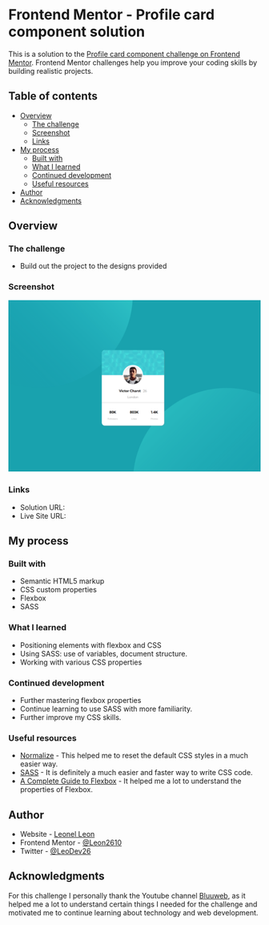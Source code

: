 # Frontend Mentor - Profile card component solution

This is a solution to the [Profile card component challenge on Frontend Mentor](https://www.frontendmentor.io/challenges/profile-card-component-cfArpWshJ). Frontend Mentor challenges help you improve your coding skills by building realistic projects. 

## Table of contents

- [Overview](#overview)
  - [The challenge](#the-challenge)
  - [Screenshot](#screenshot)
  - [Links](#links)
- [My process](#my-process)
  - [Built with](#built-with)
  - [What I learned](#what-i-learned)
  - [Continued development](#continued-development)
  - [Useful resources](#useful-resources)
- [Author](#author)
- [Acknowledgments](#acknowledgments)


## Overview

### The challenge

- Build out the project to the designs provided

### Screenshot

![](/images/Screenshot.png)

### Links

- Solution URL:
- Live Site URL: 

## My process

### Built with

- Semantic HTML5 markup
- CSS custom properties
- Flexbox
- SASS


### What I learned

- Positioning elements with flexbox and CSS
- Using SASS: use of variables, document structure.
- Working with various CSS properties

### Continued development

- Further mastering flexbox properties
- Continue learning to use SASS with more familiarity.
- Further improve my CSS skills.

### Useful resources

- [Normalize](https://necolas.github.io/normalize.css/) - This helped me to reset the default CSS styles in a much easier way.
- [SASS](https://sass-lang.com/) - It is definitely a much easier and faster way to write CSS code.
- [A Complete Guide to Flexbox](https://css-tricks.com/snippets/css/a-guide-to-flexbox/) - It helped me a lot to understand the properties of Flexbox.

## Author

- Website - [Leonel Leon](https://github.com/Leon2610)
- Frontend Mentor - [@Leon2610](https://www.frontendmentor.io/profile/Leon2610)
- Twitter - [@LeoDev26](https://twitter.com/LeoDev26)

## Acknowledgments

For this challenge I personally thank the Youtube channel [Bluuweb](https://www.youtube.com/c/Bluuweb), as it helped me a lot to understand certain things I needed for the challenge and motivated me to continue learning about technology and web development.
